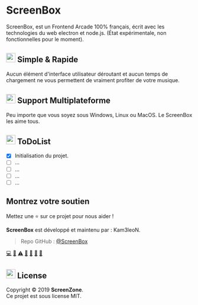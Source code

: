 # ScreenBox
ScreenBox, est un Frontend Arcade 100% français, écrit avec les technologies du web electron et node.js.
(État expérimentale, non fonctionnelles pour le moment).

## <img src="https://cdn.discordapp.com/attachments/611997398410985492/620514068637286400/code.png" width="25"> Simple & Rapide
Aucun élément d'interface utilisateur déroutant et aucun temps de chargement ne vous permettent de vraiment profiter de votre musique.

## <img src="https://cdn.discordapp.com/attachments/611997398410985492/620514068637286400/code.png" width="25"> Support Multiplateforme
Peu importe que vous soyez sous Windows, Linux ou MacOS. Le ScreenBox les aime tous.

## <img src="https://cdn.discordapp.com/attachments/611997398410985492/620514068637286400/code.png" width="25"> ToDoList
- [x] Initialisation du projet.
- [ ] ...
- [ ] ...
- [ ] ...
- [ ] ...

## Montrez votre soutien
Mettez une ⭐️ sur ce projet pour nous aider !

**ScreenBox** est développé et maintenu par : Kam3leoN.
> Repo GitHub : [@ScreenBox](https://github.com/Kam3leoN/ScreenBox/)


<a href="#" title="Code">💻</a> <a href="#" title="Documentation">📖</a> <a href="#" title="Tests">⚠️</a> <a href="#" title="Bug reports">🐛</a> <a href="#" title="Maintenance">🚧</a> <a href="#" title="Questions / Réponses">💬</a> <a href="#" title="Ideas, Planning, & Feedback">🤔</a>

## <img src="https://cdn.discordapp.com/attachments/611997398410985492/620514068637286400/code.png" width="25"> License
Copyright © 2019 **ScreenZone**.<br />
Ce projet est sous license MIT.
